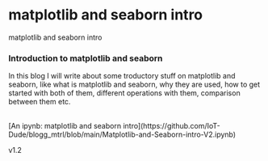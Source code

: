 # matplotlib and seaborn intro

matplotlib and seaborn intro

### Introduction to matplotlib and seaborn

In this blog I will write about some troductory stuff on matplotlib and seaborn, like what is matplotlib and seaborn, why they are used, how to get started with both of them, different operations with them, comparison between them etc.


<br>
[An ipynb: matplotlib and seaborn intro](https://github.com/IoT-Dude/blogg_mtrl/blob/main/Matplotlib-and-Seaborn-intro-V2.ipynb)



v1.2
